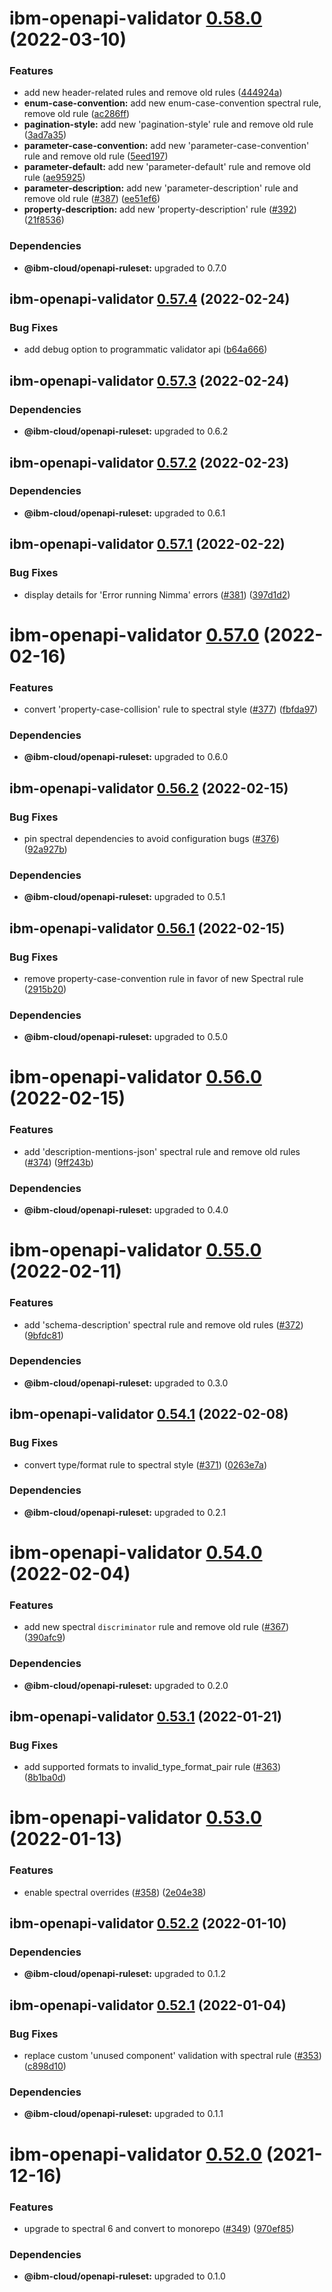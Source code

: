 # ibm-openapi-validator [0.58.0](https://github.com/IBM/openapi-validator/compare/ibm-openapi-validator@0.57.4...ibm-openapi-validator@0.58.0) (2022-03-10)


### Features

* add new header-related rules and remove old rules ([444924a](https://github.com/IBM/openapi-validator/commit/444924a94e21093fc1721888a8a381ea3061bff7))
* **enum-case-convention:** add new enum-case-convention spectral rule, remove old rule ([ac286ff](https://github.com/IBM/openapi-validator/commit/ac286ff4b4d4828fcf08480ce0f3a93989c88371))
* **pagination-style:** add new 'pagination-style' rule and remove old rule ([3ad7a35](https://github.com/IBM/openapi-validator/commit/3ad7a3531bee3ec779d6cd8b4daeb6742ff42e1f))
* **parameter-case-convention:** add new 'parameter-case-convention' rule and remove old rule ([5eed197](https://github.com/IBM/openapi-validator/commit/5eed197e7653e3822c6864ce523fb99a2215eaf1))
* **parameter-default:** add new 'parameter-default' rule and remove old rule ([ae95925](https://github.com/IBM/openapi-validator/commit/ae95925fa99d3367eba3dc9b454a6aeb60faa861))
* **parameter-description:** add new 'parameter-description' rule and remove old rule ([#387](https://github.com/IBM/openapi-validator/issues/387)) ([ee51ef6](https://github.com/IBM/openapi-validator/commit/ee51ef6a5312601dc6cf4d45b7693655f62d475f))
* **property-description:** add new 'property-description' rule ([#392](https://github.com/IBM/openapi-validator/issues/392)) ([21f8536](https://github.com/IBM/openapi-validator/commit/21f853612ac02c4fe4e645f64c55301df3eb16b8))





### Dependencies

* **@ibm-cloud/openapi-ruleset:** upgraded to 0.7.0

## ibm-openapi-validator [0.57.4](https://github.com/IBM/openapi-validator/compare/ibm-openapi-validator@0.57.3...ibm-openapi-validator@0.57.4) (2022-02-24)


### Bug Fixes

* add debug option to programmatic validator api ([b64a666](https://github.com/IBM/openapi-validator/commit/b64a666ad570fd6e50ddec8e06a1582f39eea9ad))

## ibm-openapi-validator [0.57.3](https://github.com/IBM/openapi-validator/compare/ibm-openapi-validator@0.57.2...ibm-openapi-validator@0.57.3) (2022-02-24)





### Dependencies

* **@ibm-cloud/openapi-ruleset:** upgraded to 0.6.2

## ibm-openapi-validator [0.57.2](https://github.com/IBM/openapi-validator/compare/ibm-openapi-validator@0.57.1...ibm-openapi-validator@0.57.2) (2022-02-23)





### Dependencies

* **@ibm-cloud/openapi-ruleset:** upgraded to 0.6.1

## ibm-openapi-validator [0.57.1](https://github.com/IBM/openapi-validator/compare/ibm-openapi-validator@0.57.0...ibm-openapi-validator@0.57.1) (2022-02-22)


### Bug Fixes

* display details for 'Error running Nimma' errors ([#381](https://github.com/IBM/openapi-validator/issues/381)) ([397d1d2](https://github.com/IBM/openapi-validator/commit/397d1d22dc1fe6f4cce78468a75dad71cf1c7b10))

# ibm-openapi-validator [0.57.0](https://github.com/IBM/openapi-validator/compare/ibm-openapi-validator@0.56.2...ibm-openapi-validator@0.57.0) (2022-02-16)


### Features

* convert 'property-case-collision' rule to spectral style ([#377](https://github.com/IBM/openapi-validator/issues/377)) ([fbfda97](https://github.com/IBM/openapi-validator/commit/fbfda97fff5b85654bac0baf265ad58e924701ed))





### Dependencies

* **@ibm-cloud/openapi-ruleset:** upgraded to 0.6.0

## ibm-openapi-validator [0.56.2](https://github.com/IBM/openapi-validator/compare/ibm-openapi-validator@0.56.1...ibm-openapi-validator@0.56.2) (2022-02-15)


### Bug Fixes

* pin spectral dependencies to avoid configuration bugs ([#376](https://github.com/IBM/openapi-validator/issues/376)) ([92a927b](https://github.com/IBM/openapi-validator/commit/92a927bd4d67c5bfa3d5da0dd565ed0ccea2a9c2))





### Dependencies

* **@ibm-cloud/openapi-ruleset:** upgraded to 0.5.1

## ibm-openapi-validator [0.56.1](https://github.com/IBM/openapi-validator/compare/ibm-openapi-validator@0.56.0...ibm-openapi-validator@0.56.1) (2022-02-15)


### Bug Fixes

* remove property-case-convention rule in favor of new Spectral rule ([2915b20](https://github.com/IBM/openapi-validator/commit/2915b20597d285a8439ffa20aa453de61cff1a1d))





### Dependencies

* **@ibm-cloud/openapi-ruleset:** upgraded to 0.5.0

# ibm-openapi-validator [0.56.0](https://github.com/IBM/openapi-validator/compare/ibm-openapi-validator@0.55.0...ibm-openapi-validator@0.56.0) (2022-02-15)


### Features

* add 'description-mentions-json' spectral rule and remove old rules ([#374](https://github.com/IBM/openapi-validator/issues/374)) ([9ff243b](https://github.com/IBM/openapi-validator/commit/9ff243bacdfcb13212dbdd200c36726ec6d31b05))





### Dependencies

* **@ibm-cloud/openapi-ruleset:** upgraded to 0.4.0

# ibm-openapi-validator [0.55.0](https://github.com/IBM/openapi-validator/compare/ibm-openapi-validator@0.54.1...ibm-openapi-validator@0.55.0) (2022-02-11)


### Features

* add 'schema-description' spectral rule and remove old rules ([#372](https://github.com/IBM/openapi-validator/issues/372)) ([9bfdc81](https://github.com/IBM/openapi-validator/commit/9bfdc81bdb436badd9e44d0d21de440d108a0f21))





### Dependencies

* **@ibm-cloud/openapi-ruleset:** upgraded to 0.3.0

## ibm-openapi-validator [0.54.1](https://github.com/IBM/openapi-validator/compare/ibm-openapi-validator@0.54.0...ibm-openapi-validator@0.54.1) (2022-02-08)


### Bug Fixes

* convert type/format rule to spectral style ([#371](https://github.com/IBM/openapi-validator/issues/371)) ([0263e7a](https://github.com/IBM/openapi-validator/commit/0263e7a2c9e0805bfc8897fb78844a08a0d1d4fd))





### Dependencies

* **@ibm-cloud/openapi-ruleset:** upgraded to 0.2.1

# ibm-openapi-validator [0.54.0](https://github.com/IBM/openapi-validator/compare/ibm-openapi-validator@0.53.1...ibm-openapi-validator@0.54.0) (2022-02-04)


### Features

* add new spectral `discriminator` rule and remove old rule ([#367](https://github.com/IBM/openapi-validator/issues/367)) ([390afc9](https://github.com/IBM/openapi-validator/commit/390afc91e745c4ac73bf7fcd6a027107a5bc8021))





### Dependencies

* **@ibm-cloud/openapi-ruleset:** upgraded to 0.2.0

## ibm-openapi-validator [0.53.1](https://github.com/IBM/openapi-validator/compare/ibm-openapi-validator@0.53.0...ibm-openapi-validator@0.53.1) (2022-01-21)


### Bug Fixes

* add supported formats to invalid_type_format_pair rule ([#363](https://github.com/IBM/openapi-validator/issues/363)) ([8b1ba0d](https://github.com/IBM/openapi-validator/commit/8b1ba0da8754f44cec51e4725f6edfb088b1aa2f))

# ibm-openapi-validator [0.53.0](https://github.com/IBM/openapi-validator/compare/ibm-openapi-validator@0.52.2...ibm-openapi-validator@0.53.0) (2022-01-13)


### Features

* enable spectral overrides ([#358](https://github.com/IBM/openapi-validator/issues/358)) ([2e04e38](https://github.com/IBM/openapi-validator/commit/2e04e38de5e0c319cdbbd02992e3ff4a86a0ee0b))

## ibm-openapi-validator [0.52.2](https://github.com/IBM/openapi-validator/compare/ibm-openapi-validator@0.52.1...ibm-openapi-validator@0.52.2) (2022-01-10)





### Dependencies

* **@ibm-cloud/openapi-ruleset:** upgraded to 0.1.2

## ibm-openapi-validator [0.52.1](https://github.com/IBM/openapi-validator/compare/ibm-openapi-validator@0.52.0...ibm-openapi-validator@0.52.1) (2022-01-04)


### Bug Fixes

* replace custom 'unused component' validation with spectral rule ([#353](https://github.com/IBM/openapi-validator/issues/353)) ([c898d10](https://github.com/IBM/openapi-validator/commit/c898d103ca142d221a91fc00d0b5d788a80f3f0c))





### Dependencies

* **@ibm-cloud/openapi-ruleset:** upgraded to 0.1.1

# ibm-openapi-validator [0.52.0](https://github.com/IBM/openapi-validator/compare/ibm-openapi-validator@0.51.3...ibm-openapi-validator@0.52.0) (2021-12-16)


### Features

* upgrade to spectral 6 and convert to monorepo ([#349](https://github.com/IBM/openapi-validator/issues/349)) ([970ef85](https://github.com/IBM/openapi-validator/commit/970ef85371f915b490a7394eb0cfe06752773623))





### Dependencies

* **@ibm-cloud/openapi-ruleset:** upgraded to 0.1.0
